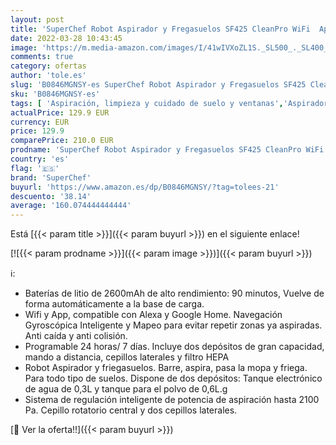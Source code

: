 ```yaml
---
layout: post
title: 'SuperChef Robot Aspirador y Fregasuelos SF425 CleanPro WiFi  App  Compatible con Alexa y Google Home  Aspira  Barre  Friega y Pasa la Mopa  Navegación Inteligente Gyroscópica'
date: 2022-03-28 10:43:45
image: 'https://m.media-amazon.com/images/I/41wIVXoZL1S._SL500_._SL400_.jpg'
comments: true
category: ofertas
author: 'tole.es'
slug: 'B0846MGNSY-es SuperChef Robot Aspirador y Fregasuelos SF425 CleanPro...'
sku: 'B0846MGNSY-es'
tags: [ 'Aspiración, limpieza y cuidado de suelo y ventanas','Aspiradoras','Hogar y cocina','Robots aspiradores','alexa','google','home','superchef', ]
actualPrice: 129.9 EUR
currency: EUR
price: 129.9
comparePrice: 210.0 EUR
prodname: 'SuperChef Robot Aspirador y Fregasuelos SF425 CleanPro WiFi  App  Compatible con Alexa y Google Home  Aspira  Barre  Friega y Pasa la Mopa  Navegación Inteligente Gyroscópica'
country: 'es'
flag: '🇪🇸'
brand: 'SuperChef'
buyurl: 'https://www.amazon.es/dp/B0846MGNSY/?tag=tolees-21'
descuento: '38.14'
average: '160.074444444444'
---
```


Está [{{< param title >}}]({{< param buyurl >}}) en el siguiente enlace!

[![{{< param prodname >}}]({{< param image >}})]({{< param buyurl >}})

ℹ️:

- Baterías de litio de 2600mAh de alto rendimiento: 90 minutos, Vuelve de forma automáticamente a la base de carga.
- Wifi y App, compatible con Alexa y Google Home. Navegación Gyroscópica Inteligente y Mapeo para evitar repetir zonas ya aspiradas. Anti caída y anti colisión.
- Programable 24 horas/ 7 días. Incluye dos depósitos de gran capacidad, mando a distancia, cepillos laterales y filtro HEPA
- Robot Aspirador y friegasuelos. Barre, aspira, pasa la mopa y friega. Para todo tipo de suelos. Dispone de dos depósitos: Tanque electrónico de agua de 0,3L y tanque para el polvo de 0,6L.g
- Sistema de regulación inteligente de potencia de aspiración hasta 2100 Pa. Cepillo rotatorio central y dos cepillos laterales.

[🛒 Ver la oferta!!]({{< param buyurl >}})
